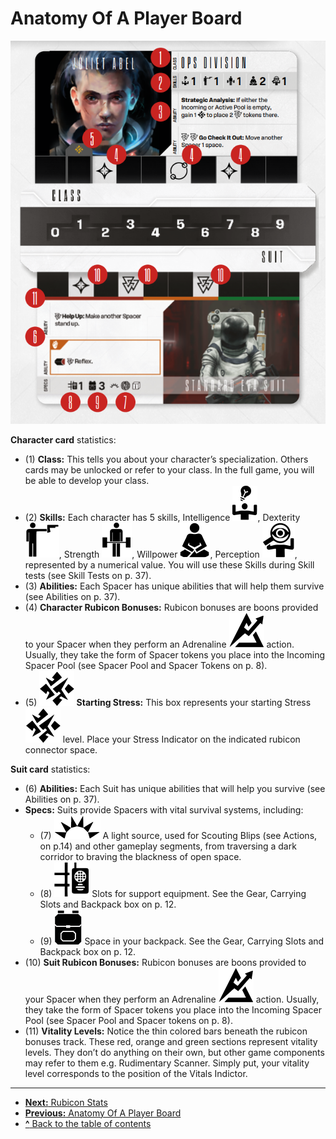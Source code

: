 # Anatomy Of A Player Board

![Player board](img/player-board.png "Player board")

**Character card** statistics:

- (1) **Class:** This tells you about your character’s specialization. Others cards may be unlocked or refer to your class. In the full game,
you will be able to develop your class.
- (2) **Skills:** Each character has 5 skills,
Intelligence ![Inteligence Icon](svg/icon-intelligence.svg), Dexterity ![Dexterity Icon](svg/icon-dexterity.svg), Strength ![Strength Icon](svg/icon-strength.svg),
Willpower ![Willpower Icon](svg/icon-willpower.svg), Perception ![Perception Icon](svg/icon-perception.svg), represented by
a numerical value. You will use these Skills
during Skill tests (see Skill Tests on p. 37).
- (3) **Abilities:** Each Spacer has unique abilities that will help them survive (see
Abilities on p. 37).
- (4) **Character Rubicon Bonuses:** Rubicon
bonuses are boons provided to your Spacer
when they perform an Adrenaline ![Adrenaline Icon](svg/icon-adrenaline.svg) action.
Usually, they take the form of Spacer tokens
you place into the Incoming Spacer Pool (see
Spacer Pool and Spacer Tokens on p. 8).
- (5) **![Stress Icon](svg/icon-stress.svg) Starting Stress:** This box represents
your starting Stress ![Stress Icon](svg/icon-stress.svg) level. Place your
Stress Indicator on the indicated rubicon
connector space.

**Suit card** statistics:

- (6) **Abilities:** Each Suit has unique abilities
that will help you survive (see Abilities on p. 37).
- **Specs:** Suits provide Spacers with vital survival systems, including:
  - (7) ![Light source Icon](svg/icon-light-source.svg) A light source, used for Scouting
Blips (see Actions, on p.14) and other
gameplay segments, from traversing
a dark corridor to braving the blackness
of open space.
  - (8) ![Slots Icon](svg/icon-slots.svg) Slots for support equipment.
See the Gear, Carrying Slots and Backpack box on p. 12.
  - (9) ![Backpack Icon](svg/icon-backpack.svg) Space in your backpack. See the
Gear, Carrying Slots and Backpack box
on p. 12.
- (10) **Suit Rubicon Bonuses:** Rubicon bonuses are boons provided to your Spacer when
they perform an Adrenaline ![Adrenaline Icon](svg/icon-adrenaline.svg) action. Usually, they take the form of Spacer tokens you
place into the Incoming Spacer Pool (see
Spacer Pool and Spacer tokens on p. 8).
- (11) **Vitality Levels:** Notice the thin colored
bars beneath the rubicon bonuses track.
These red, orange and green sections represent vitality levels. They don’t do anything
on their own, but other game components
may refer to them e.g. Rudimentary Scanner. Simply put, your vitality level corresponds to the position of the Vitals Indictor.

---

- [**Next:** Rubicon Stats](rubicon-stats.md)
- [**Previous:** Anatomy Of A Player Board](anatomy-of-a-player-board.md)
- [**^** Back to the table of contents](README.md)